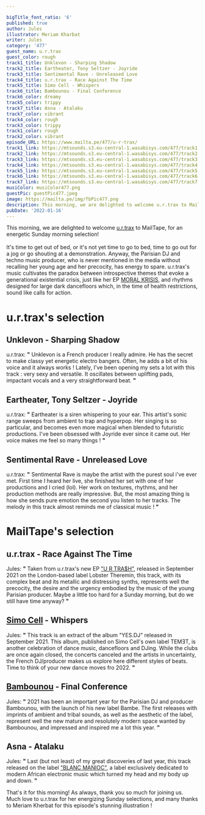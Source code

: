 ```yaml
---

bigTitle_font_ratio: '6'
published: true
author: Jules
illustrator: Meriam Kharbat
writer: Jules
category: '477'
guest_name: u.r.trax
guest_color: rough
track1_title: Unklevon - Sharping Shadow
track2_title: Eartheater, Tony Seltzer - Joyride
track3_title: Sentimental Rave - Unreleased Love
track4_title: u.r.trax - Race Against The Time
track5_title: Simo Cell - Whispers
track6_title: Bambounou - Final Conference
track6_color: dreamy
track5_color: trippy
track7_title: Asna - Atalaku
track7_color: vibrant
track4_color: rough
track3_color: trippy
track1_color: rough
track2_color: vibrant
episode_URL: https://www.mailta.pe/477/u-r-trax/
track1_link: https://mtsounds.s3.eu-central-1.wasabisys.com/477/track1.mp3
track2_link: https://mtsounds.s3.eu-central-1.wasabisys.com/477/track2.mp3
track3_link: https://mtsounds.s3.eu-central-1.wasabisys.com/477/track3.mp3
track4_link: https://mtsounds.s3.eu-central-1.wasabisys.com/477/track4.mp3
track5_link: https://mtsounds.s3.eu-central-1.wasabisys.com/477/track5.mp3
track6_link: https://mtsounds.s3.eu-central-1.wasabisys.com/477/track6.mp3
track7_link: https://mtsounds.s3.eu-central-1.wasabisys.com/477/track7.mp3
musiColor: musiColor477.png
guestPic: guestPic477.jpeg
image: https://mailta.pe/img/fbPic477.png
description: This morning, we are delighted to welcome u.r.trax to MailTape, for an energetic Sunday morning selection!  It's time to get out of bed, or it's not yet time to go to bed, time to go out for a jog or go shouting at a demonstration. Anyway, the Parisian DJ and techno music producer, who is never mentioned in the media without recalling her young age and her precocity, has energy to spare. u.r.trax's music cultivates the paradox between introspective themes that evoke a generational existential crisis, as in her EP MORAL KRISIS, and rhythms designed for large dark dancefloors which, in the time of health restrictions, sound like calls for action.
pubDate: '2022-01-16'
---
```

 This morning, we are delighted to welcome [u.r.trax](https://www.instagram.com/ur_trax/) to MailTape, for an energetic Sunday morning selection!
<br><br>
It's time to get out of bed, or it's not yet time to go to bed, time to go out for a jog or go shouting at a demonstration. Anyway, the Parisian DJ and techno music producer, who is never mentioned in the media without recalling her young age and her precocity, has energy to spare. u.r.trax's music cultivates the paradox between introspective themes that evoke a generational existential crisis, just like her EP [MORAL KRISIS](https://hectoroaks.bandcamp.com/album/moral-krisis), and rhythms designed for large dark dancefloors which, in the time of health restrictions, sound like calls for action.



# u.r.trax's selection

## Unklevon - Sharping Shadow
u.r.trax: **"** Unklevon is a French producer I really admire. He has the secret to make classy yet energetic electro bangers. Often, he adds a bit of his voice and it always works ! Lately, I've been opening my sets a lot with this track : very sexy and versatile. It oscillates between uplifting pads, impactant vocals and a very straightforward beat. **"** 

## Eartheater, Tony Seltzer - Joyride
u.r.trax: **"** Eartheater is a siren whispering to your ear. This artist's sonic range sweeps from ambient to trap and hyperpop. Her singing is so particular, and becomes even more magical when blended to futuristic productions. I've been obsessed with Joyride ever since it came out. Her voice makes me feel so many things ! **"** 

## Sentimental Rave - Unreleased Love
u.r.trax: **"** Sentimental Rave is maybe the artist with the purest soul i've ever met. First time I heard her live, she finished her set with one of her productions and I cried (lol). Her work on textures, rhythms, and her production methods are really impressive. But, the most amazing thing is how she sends pure emotion the second you listen to her tracks. The melody in this track almost reminds me of classical music ! **"** 


# MailTape's selection

## u.r.trax - Race Against The Time
Jules: **"** Taken from u.r.trax's new EP ["U R TRA$H"](https://lobstertheremin.com/album/u-r-tra-h), released in September 2021 on the London-based label Lobster Theremin, this track, with its complex beat and its metallic and distressing synths, represents well the precocity, the desire and the urgency embodied by the music of the young Parisian producer. Maybe a little too hard for a Sunday morning, but do we still have time anyway? **"** 

## [Simo Cell](https://simocell.bandcamp.com/) - Whispers
Jules: **"** This track is an extract of the album "YES.DJ" released in September 2021. This album, published on Simo Cell's own label TEMƎT, is another celebration of dance music, dancefloors and DJing. While the clubs are once again closed, the concerts canceled and the artists in uncertainty, the French DJ/producer makes us explore here different styles of beats. Time to think of your new dance moves fro 2022. **"** 

## [Bambounou](https://bambounouofficial.bandcamp.com/) - Final Conference
Jules: **"** 2021 has been an important year for the Parisian DJ and producer Bambounou, with the launch of his new label Bambe. The first releases with imprints of ambient and tribal sounds, as well as the aesthetic of the label, represent well the new mature and resolutely modern space wanted by Bambounou, and impressed and inspired me a lot this year. **"** 

## Asna - Atalaku
Jules: **"** Last (but not least) of my great discoveries of last year, this track released on the label ["BLANC MANIOC"](https://blancmanioclabel.bandcamp.com/track/atalaku), a label exclusively dedicated to modern African electronic music which turned my head and my body up and down. **"** 


That's it for this morning! As always, thank you so much for joining us. Much love to u.r.trax for her energizing Sunday selections, and many thanks to Meriam Kherbat for this episode's stunning illustration !
